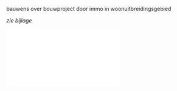 bauwens over bouwproject door immo in woonuitbreidingsgebied

*zie bijlage*

![Wareslage Standpunt Bauwens.odt](.attachments.19961627/Wareslage%20Standpunt%20Bauwens.odt)

